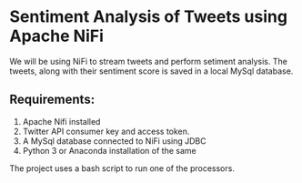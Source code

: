 # Sentiment Analysis of Tweets using Apache NiFi
We will be using NiFi to stream tweets and perform setiment analysis. The tweets, along with their sentiment score is saved in a local MySql database.
## Requirements:
1. Apache Nifi installed
2. Twitter API consumer key and access token.
3. A MySql database connected to NiFi using JDBC
4. Python 3 or Anaconda installation of the same

The project uses a bash script to run one of the processors.
